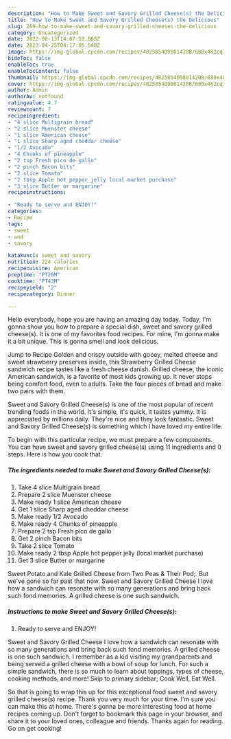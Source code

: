 ```yaml
---
description: "How to Make Sweet and Savory Grilled Cheese(s) the Delicious"
title: "How to Make Sweet and Savory Grilled Cheese(s) the Delicious"
slug: 269-how-to-make-sweet-and-savory-grilled-cheeses-the-delicious
category: Uncategorized
date: 2022-08-13T14:07:10.868Z
date: 2023-04-25T04:17:05.548Z
image: https://img-global.cpcdn.com/recipes/4825854098014208/680x482cq70/sweet-and-savory-grilled-cheeses-recipe-main-photo.jpg
hideToc: false
enableToc: true
enableTocContent: false
thumbnail: https://img-global.cpcdn.com/recipes/4825854098014208/680x482cq70/sweet-and-savory-grilled-cheeses-recipe-main-photo.jpg
cover: https://img-global.cpcdn.com/recipes/4825854098014208/680x482cq70/sweet-and-savory-grilled-cheeses-recipe-main-photo.jpg
author: Admin
authorAv: notfound
ratingvalue: 4.7
reviewcount: 7
recipeingredient:
- "4 slice Multigrain bread"
- "2 slice Muenster cheese"
- "1 slice American cheese"
- "1 slice Sharp aged cheddar cheese"
- "1/2 Avocado"
- "4 Chunks of pineapple"
- "2 tsp Fresh pico de gallo"
- "2 pinch Bacon bits"
- "2 slice Tomato"
- "2 tbsp Apple hot pepper jelly local market purchase"
- "3 slice Butter or margarine"
recipeinstructions:

- "Ready to serve and ENJOY!"
categories:
- Recipe
tags:
- sweet
- and
- savory

katakunci: sweet and savory 
nutrition: 224 calories
recipecuisine: American
preptime: "PT26M"
cooktime: "PT43M"
recipeyield: "2"
recipecategory: Dinner

---
```



Hello everybody, hope you are having an amazing day today. Today, I'm gonna show you how to prepare a special dish, sweet and savory grilled cheese(s). It is one of my favorites food recipes. For mine, I'm gonna make it a bit unique. This is gonna smell and look delicious.

Jump to Recipe Golden and crispy outside with gooey, melted cheese and sweet strawberry preserves inside, this Strawberry Grilled Cheese sandwich recipe tastes like a fresh cheese danish. Grilled cheese, the iconic American sandwich, is a favorite of most kids growing up. It never stops being comfort food, even to adults. Take the four pieces of bread and make two pairs with them.

Sweet and Savory Grilled Cheese(s) is one of the most popular of recent trending foods in the world. It's simple, it's quick, it tastes yummy. It is appreciated by millions daily. They're nice and they look fantastic. Sweet and Savory Grilled Cheese(s) is something which I have loved my entire life.


To begin with this particular recipe, we must prepare a few components. You can have sweet and savory grilled cheese(s) using 11 ingredients and 0 steps. Here is how you cook that.

<!--inarticleads1-->

##### The ingredients needed to make Sweet and Savory Grilled Cheese(s):

1. Take 4 slice Multigrain bread
1. Prepare 2 slice Muenster cheese
1. Make ready 1 slice American cheese
1. Get 1 slice Sharp aged cheddar cheese
1. Make ready 1/2 Avocado
1. Make ready 4 Chunks of pineapple
1. Prepare 2 tsp Fresh pico de gallo
1. Get 2 pinch Bacon bits
1. Take 2 slice Tomato
1. Make ready 2 tbsp Apple hot pepper jelly (local market purchase)
1. Get 3 slice Butter or margarine


Sweet Potato and Kale Grilled Cheese from Two Peas &amp; Their Pod;. But we&#39;ve gone so far past that now. Sweet and Savory Grilled Cheese I love how a sandwich can resonate with so many generations and bring back such fond memories. A grilled cheese is one such sandwich. 

<!--inarticleads2-->

##### Instructions to make Sweet and Savory Grilled Cheese(s):


1. Ready to serve and ENJOY!

Sweet and Savory Grilled Cheese I love how a sandwich can resonate with so many generations and bring back such fond memories. A grilled cheese is one such sandwich. I remember as a kid visiting my grandparents and being served a grilled cheese with a bowl of soup for lunch. For such a simple sandwich, there is so much to learn about toppings, types of cheese, cooking methods, and more! Skip to primary sidebar; Cook Well, Eat Well. 

So that is going to wrap this up for this exceptional food sweet and savory grilled cheese(s) recipe. Thank you very much for your time. I'm sure you can make this at home. There's gonna be more interesting food at home recipes coming up. Don't forget to bookmark this page in your browser, and share it to your loved ones, colleague and friends. Thanks again for reading. Go on get cooking!

